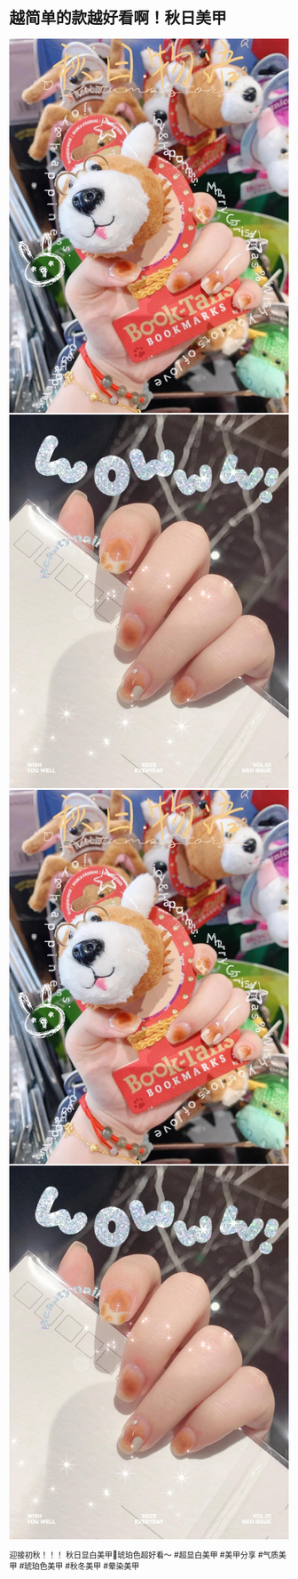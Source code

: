 # 越简单的款越好看啊！秋日美甲

![](img/4c5c1053-e47b-4ea7-a96c-ccf1bd6e8b1f.jpg)
![](img/161daeef-1afd-4279-ab04-46bba8bb9a79.jpg)
![](img/c9961b7e-a1e2-4e2a-ae10-ef61cdaf3751.jpg)
![](img/85c6fa3c-6e30-4759-a30b-d2e14ca3688a.jpg)

迎接初秋！！！
秋日显白美甲💅琥珀色超好看～
#超显白美甲
#美甲分享
#气质美甲
#琥珀色美甲
#秋冬美甲
#晕染美甲